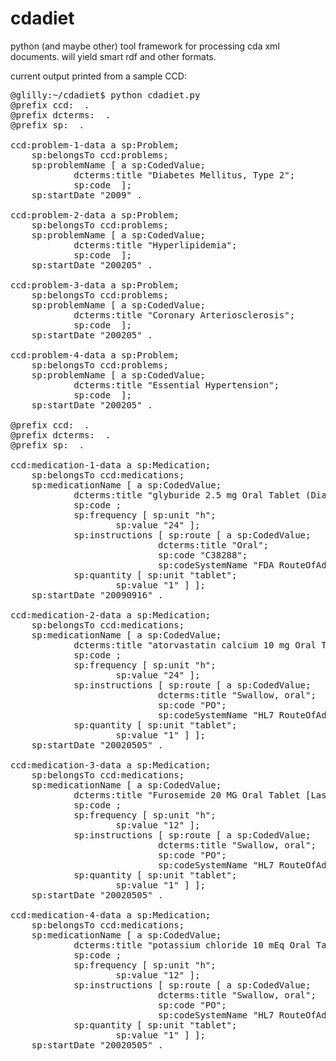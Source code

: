 cdadiet
=======

python (and maybe other) tool framework for processing cda xml documents. will yield smart rdf and other formats. 

current output printed from a sample CCD:
<pre>
@glilly:~/cdadiet$ python cdadiet.py
@prefix ccd: <http://this.ccd.com/> .
@prefix dcterms: <http://purl.org/dc/terms/> .
@prefix sp: <http://smartplatforms.org/terms#> .

ccd:problem-1-data a sp:Problem;
    sp:belongsTo ccd:problems;
    sp:problemName [ a sp:CodedValue;
            dcterms:title "Diabetes Mellitus, Type 2";
            sp:code <http://purl.bioontology.org/ontology/SNOMEDCT/44054006> ];
    sp:startDate "2009" .

ccd:problem-2-data a sp:Problem;
    sp:belongsTo ccd:problems;
    sp:problemName [ a sp:CodedValue;
            dcterms:title "Hyperlipidemia";
            sp:code <http://purl.bioontology.org/ontology/SNOMEDCT/55822004> ];
    sp:startDate "200205" .

ccd:problem-3-data a sp:Problem;
    sp:belongsTo ccd:problems;
    sp:problemName [ a sp:CodedValue;
            dcterms:title "Coronary Arteriosclerosis";
            sp:code <http://purl.bioontology.org/ontology/SNOMEDCT/53741008> ];
    sp:startDate "200205" .

ccd:problem-4-data a sp:Problem;
    sp:belongsTo ccd:problems;
    sp:problemName [ a sp:CodedValue;
            dcterms:title "Essential Hypertension";
            sp:code <http://purl.bioontology.org/ontology/SNOMEDCT/59621000> ];
    sp:startDate "200205" .

@prefix ccd: <http://this.ccd.com/> .
@prefix dcterms: <http://purl.org/dc/terms/> .
@prefix sp: <http://smartplatforms.org/terms#> .

ccd:medication-1-data a sp:Medication;
    sp:belongsTo ccd:medications;
    sp:medicationName [ a sp:CodedValue;
            dcterms:title "glyburide 2.5 mg Oral Tablet (Diabeta)";
            sp:code <http://purl.bioontology.org/ontology/RXNORM/205875>;
            sp:frequency [ sp:unit "h";
                    sp:value "24" ];
            sp:instructions [ sp:route [ a sp:CodedValue;
                            dcterms:title "Oral";
                            sp:code "C38288";
                            sp:codeSystemName "FDA RouteOfAdministration" ] ];
            sp:quantity [ sp:unit "tablet";
                    sp:value "1" ] ];
    sp:startDate "20090916" .

ccd:medication-2-data a sp:Medication;
    sp:belongsTo ccd:medications;
    sp:medicationName [ a sp:CodedValue;
            dcterms:title "atorvastatin calcium 10 mg Oral Tablet (Lipitor)";
            sp:code <http://purl.bioontology.org/ontology/RXNORM/617314>;
            sp:frequency [ sp:unit "h";
                    sp:value "24" ];
            sp:instructions [ sp:route [ a sp:CodedValue;
                            dcterms:title "Swallow, oral";
                            sp:code "PO";
                            sp:codeSystemName "HL7 RouteOfAdministration" ] ];
            sp:quantity [ sp:unit "tablet";
                    sp:value "1" ] ];
    sp:startDate "20020505" .

ccd:medication-3-data a sp:Medication;
    sp:belongsTo ccd:medications;
    sp:medicationName [ a sp:CodedValue;
            dcterms:title "Furosemide 20 MG Oral Tablet [Lasix]";
            sp:code <http://purl.bioontology.org/ontology/RXNORM/200801>;
            sp:frequency [ sp:unit "h";
                    sp:value "12" ];
            sp:instructions [ sp:route [ a sp:CodedValue;
                            dcterms:title "Swallow, oral";
                            sp:code "PO";
                            sp:codeSystemName "HL7 RouteOfAdministration" ] ];
            sp:quantity [ sp:unit "tablet";
                    sp:value "1" ] ];
    sp:startDate "20020505" .

ccd:medication-4-data a sp:Medication;
    sp:belongsTo ccd:medications;
    sp:medicationName [ a sp:CodedValue;
            dcterms:title "potassium chloride 10 mEq Oral Tablet (Klor-Con)";
            sp:code <http://purl.bioontology.org/ontology/RXNORM/628958>;
            sp:frequency [ sp:unit "h";
                    sp:value "12" ];
            sp:instructions [ sp:route [ a sp:CodedValue;
                            dcterms:title "Swallow, oral";
                            sp:code "PO";
                            sp:codeSystemName "HL7 RouteOfAdministration" ] ];
            sp:quantity [ sp:unit "tablet";
                    sp:value "1" ] ];
    sp:startDate "20020505" .
</pre>
